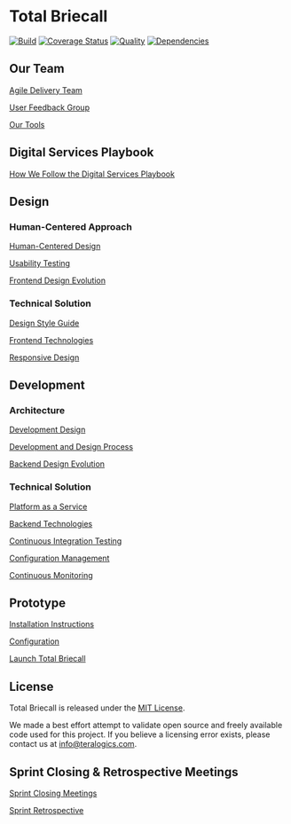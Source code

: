 # Total Briecall

[![Build](https://travis-ci.org/TeraLogics/TotalBriecall.png)](https://travis-ci.org/TeraLogics/TotalBriecall)
[![Coverage Status](https://coveralls.io/repos/TeraLogics/TotalBriecall/badge.svg)](https://coveralls.io/r/TeraLogics/TotalBriecall)
[![Quality](https://codeclimate.com/github/TeraLogics/TotalBriecall.png)](https://codeclimate.com/github/TeraLogics/TotalBriecall)
[![Dependencies](https://david-dm.org/TeraLogics/TotalBriecall.png)](https://david-dm.org/TeraLogics/TotalBriecall)

## Our Team

[Agile Delivery Team](/docs/Agile-Delivery-Team.md)

[User Feedback Group](/docs/User-Feedback-Group.md)

[Our Tools](/docs/Tools.md)

## Digital Services Playbook

[How We Follow the Digital Services Playbook](/docs/Digital-Services-Playbook.md)

## Design

### Human-Centered Approach

[Human-Centered Design](/docs/Human-Centered-Design.md)

[Usability Testing](/docs/Usability-Testing.md)

[Frontend Design Evolution](/docs/Front-End-Design-Evolution.md)

### Technical Solution

[Design Style Guide](/docs/Style-Guide.md)

[Frontend Technologies](/docs/Frontend-Technologies.md)

[Responsive Design](/docs/Responsive-Design.md)

## Development

### Architecture

[Development Design](/docs/Design.md)

[Development and Design Process](/docs/Development-and-Design-Process.md)

[Backend Design Evolution](/docs/Backend-Design-Evolution.md)

### Technical Solution

[Platform as a Service](/docs/Platform-as-a-Service.md)

[Backend Technologies](/docs/Backend-Technologies.md)

[Continuous Integration Testing](/docs/Continuous-Integration.md)

[Configuration Management](/docs/Configuration-Management.md)

[Continuous Monitoring](/docs/Continuous-Monitoring.md)

## Prototype

[Installation Instructions](/docs/Installation-Instructions.md)

[Configuration](/docs/Configuration.md)

<a href="https://www.totalbriecall.com/" target="_blank">Launch Total Briecall</a>

## License

Total Briecall is released under the [MIT License](https://github.com/TeraLogics/TotalBriecall/blob/master/LICENSE).

We made a best effort attempt to validate open source and freely available code used for this project.  If you believe a licensing error exists, please contact us at info@teralogics.com.

## Sprint Closing & Retrospective Meetings

[Sprint Closing Meetings](/docs/Sprint-Closing-&-Retrospective-Documentation.md#sprint-closing-meetings)

[Sprint Retrospective](/docs/Sprint-Closing-&-Retrospective-Documentation.md#sprint-retrospective)
